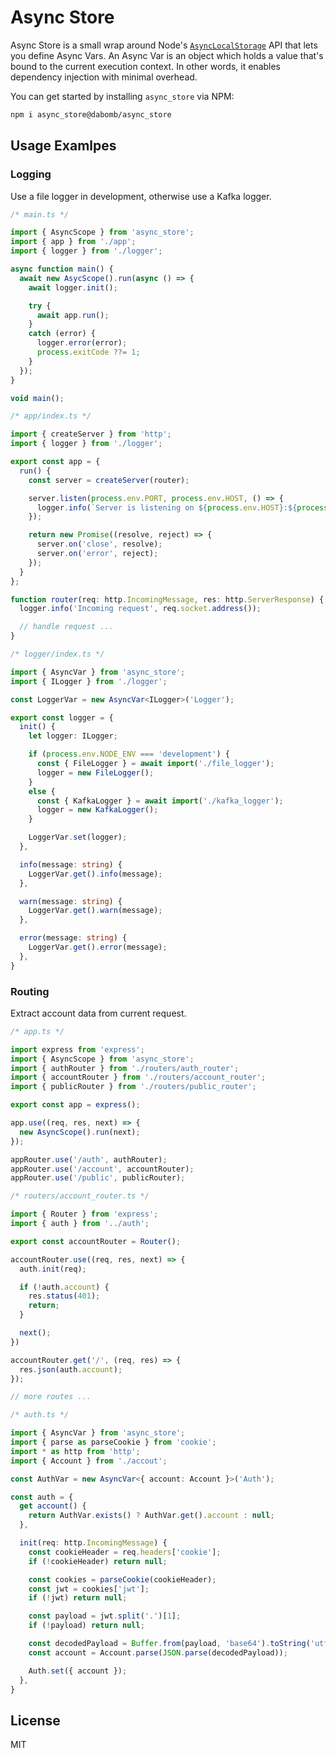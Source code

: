 # Async Store

Async Store is a small wrap around Node's [`AsyncLocalStorage`](https://nodejs.org/api/async_context.html) API that lets you define Async Vars. An Async Var is an object which holds a value that's bound to the current execution context. In other words, it enables dependency injection with minimal overhead.

You can get started by installing `async_store` via NPM:

```sh
npm i async_store@dabomb/async_store
```

## Usage Examlpes

### Logging

Use a file logger in development, otherwise use a Kafka logger.

```ts
/* main.ts */

import { AsyncScope } from 'async_store';
import { app } from './app';
import { logger } from './logger';

async function main() {
  await new AsycScope().run(async () => {
    await logger.init();

    try {
      await app.run();
    }
    catch (error) {
      logger.error(error);
      process.exitCode ??= 1;
    }
  });
}

void main();
```
```ts
/* app/index.ts */

import { createServer } from 'http';
import { logger } from './logger';

export const app = {
  run() {
    const server = createServer(router);

    server.listen(process.env.PORT, process.env.HOST, () => {
      logger.info(`Server is listening on ${process.env.HOST}:${process.env.PORT}`);
    });

    return new Promise((resolve, reject) => {
      server.on('close', resolve);
      server.on('error', reject);
    });
  }
};

function router(req: http.IncomingMessage, res: http.ServerResponse) {
  logger.info('Incoming request', req.socket.address());

  // handle request ...
}
```
```ts
/* logger/index.ts */

import { AsyncVar } from 'async_store';
import { ILogger } from './logger';

const LoggerVar = new AsyncVar<ILogger>('Logger');

export const logger = {
  init() {
    let logger: ILogger;

    if (process.env.NODE_ENV === 'development') {
      const { FileLogger } = await import('./file_logger');
      logger = new FileLogger();
    }
    else {
      const { KafkaLogger } = await import('./kafka_logger');
      logger = new KafkaLogger();
    }

    LoggerVar.set(logger);
  },

  info(message: string) {
    LoggerVar.get().info(message);
  },

  warn(message: string) {
    LoggerVar.get().warn(message);
  },

  error(message: string) {
    LoggerVar.get().error(message);
  },
}
```

### Routing

Extract account data from current request.

```ts
/* app.ts */

import express from 'express';
import { AsyncScope } from 'async_store';
import { authRouter } from './routers/auth_router';
import { accountRouter } from './routers/account_router';
import { publicRouter } from './routers/public_router';

export const app = express();

app.use((req, res, next) => {
  new AsyncScope().run(next);
});

appRouter.use('/auth', authRouter);
appRouter.use('/account', accountRouter);
appRouter.use('/public', publicRouter);
```
```ts
/* routers/account_router.ts */

import { Router } from 'express';
import { auth } from '../auth';

export const accountRouter = Router();

accountRouter.use((req, res, next) => {
  auth.init(req);

  if (!auth.account) {
    res.status(401);
    return;
  }

  next();
})

accountRouter.get('/', (req, res) => {
  res.json(auth.account);
});

// more routes ...
```
```ts
/* auth.ts */

import { AsyncVar } from 'async_store';
import { parse as parseCookie } from 'cookie';
import * as http from 'http';
import { Account } from './accout';

const AuthVar = new AsyncVar<{ account: Account }>('Auth');

const auth = {
  get account() {
    return AuthVar.exists() ? AuthVar.get().account : null;
  },

  init(req: http.IncomingMessage) {
    const cookieHeader = req.headers['cookie'];
    if (!cookieHeader) return null;

    const cookies = parseCookie(cookieHeader);
    const jwt = cookies['jwt'];
    if (!jwt) return null;

    const payload = jwt.split('.')[1];
    if (!payload) return null;

    const decodedPayload = Buffer.from(payload, 'base64').toString('utf-8');
    const account = Account.parse(JSON.parse(decodedPayload));

    Auth.set({ account });
  },
}
```

## License

MIT
